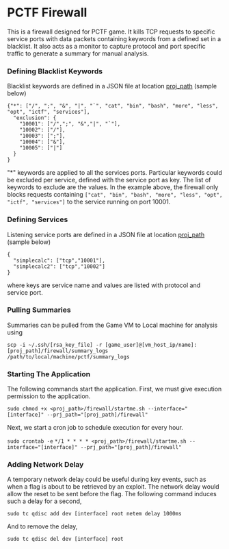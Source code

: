# PCTF Firewall

This is a firewall designed for PCTF game. It kills TCP requests to specific service ports with data packets containing keywords from a defined set in a blacklist. It also acts as a monitor to capture protocol and port specific traffic to generate a summary for manual analysis.

### Defining Blacklist Keywords
Blacklist keywords are defined in a JSON file at location [proj_path](resources/bl_keywords.json) (sample below)
```
{"*": ["/", ";", "&", "|", "`", "cat", "bin", "bash", "more", "less", "opt", "ictf", "services"],
  "exclusion": {
    "10001": ["/",";", "&","|", "`"],
    "10002": ["/"],
    "10003": [";"],
    "10004": ["&"],
    "10005": ["|"]
  }
}
```
"\*" keywords are applied to all the services ports. Particular keywords could be excluded per service, defined with the service port as key. The list of keywords to exclude are the values. In the example above, the firewall only blocks requests containing `["cat", "bin", "bash", "more", "less", "opt", "ictf", "services"]` to the service running on port 10001.

### Defining Services
Listening service ports are defined in a JSON file at location [proj_path](resources/services.json) (sample below)
```
{
  "simplecalc": ["tcp","10001"],
  "simplecalc2": ["tcp","10002"]
}
```
where keys are service name and values are listed with protocol and service port.

### Pulling Summaries 

Summaries can be pulled from the Game VM to Local machine for analysis using 

```scp -i ~/.ssh/[rsa_key_file] -r [game_user]@[vm_host_ip/name]:[proj_path]/firewall/summary_logs  /path/to/local/machine/pctf/summary_logs```

### Starting The Application

The following commands start the application. First, we must give execution permission to the application.

```sudo chmod +x <proj_path>/firewall/startme.sh --interface="[interface]" --prj_path="[proj_path]/firewall"```


Next, we start a cron job to schedule execution for every hour.

```sudo crontab -e```
```*/1 * * * * <proj_path>/firewall/startme.sh --interface="[interface]" --prj_path="[proj_path]/firewall"```

### Adding Network Delay

A temporary network delay could be useful during key events, such as when a flag is about to be retrieved by an exploit. The network delay would allow the reset to be sent before the flag. The following command induces such a delay for a second,

```sudo tc qdisc add dev [interface] root netem delay 1000ms```

And to remove the delay,

```sudo tc qdisc del dev [interface] root```

